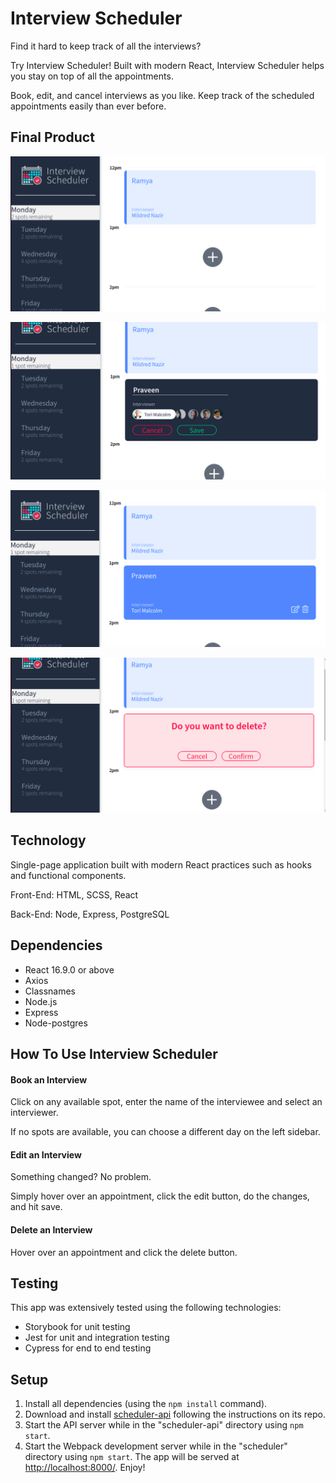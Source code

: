 # Interview Scheduler
Find it hard to keep track of all the interviews?

Try Interview Scheduler! Built with modern React, Interview Scheduler helps you stay on top of all the appointments.

Book, edit, and cancel interviews as you like. Keep track of the scheduled appointments easily than ever before.

## Final Product

!["appointments"](docs/image1.png)

!["booking-interview"](docs/image3.png)

!["appointments booked"](docs/image2.png)

!["deleting-interview"](docs/image4.png)

## Technology

Single-page application built with modern React practices such as hooks and functional components.

Front-End: HTML, SCSS, React

Back-End: Node, Express, PostgreSQL

## Dependencies

- React 16.9.0 or above
- Axios
- Classnames
- Node.js
- Express
- Node-postgres

## How To Use Interview Scheduler

#### Book an Interview

Click on any available spot, enter the name of the interviewee and select an interviewer.
  
If no spots are available, you can choose a different day on the left sidebar.

#### Edit an Interview

Something changed? No problem.

Simply hover over an appointment, click the edit button, do the changes, and hit save.

#### Delete an Interview

Hover over an appointment and click the delete button. 

## Testing

This app was extensively tested using the following technologies:

- Storybook for unit testing
- Jest for unit and integration testing
- Cypress for end to end testing

## Setup

1. Install all dependencies (using the `npm install` command).
2. Download and install [scheduler-api](https://github.com/ramya2507/scheduler-api) following the instructions on its repo.
3. Start the API server while in the "scheduler-api" directory using `npm start`.
4. Start the Webpack development server while in the "scheduler" directory using `npm start`. The app will be served at <http://localhost:8000/>. Enjoy!

